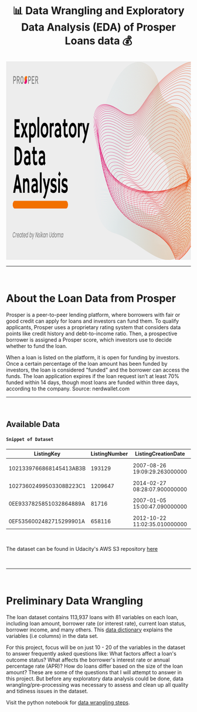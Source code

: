 # <p align="center" style="margin-top 0px;"> 📊 Data Wrangling and Exploratory Data Analysis (EDA) of Prosper Loans data 💰  

<p align="center" style="margin-bottom: 0px !important;">
<img src="https://github.com/nsikan-udoma/prosper_loan_eda/blob/bee04481147088ae0291684941e37f6680cd689a/icons%20and%20images/Prosper%20EDA%20cover%20image.svg" width="960" height="540">

<br>

---

<br>

# About the Loan Data from Prosper
Prosper is a peer-to-peer lending platform, where borrowers with fair or good credit can apply for loans and investors can fund them. To qualify applicants, Prosper uses a proprietary rating system that considers data points like credit history and debt-to-income ratio. Then, a prospective borrower is assigned a Prosper score, which investors use to decide whether to fund the loan.

When a loan is listed on the platform, it is open for funding by investors. Once a certain percentage of the loan amount has been funded by investors, the loan is considered "funded" and the borrower can access the funds. The loan application expires if the loan request isn’t at least 70% funded within 14 days, though most loans are funded within three days, according to the company. Source: nerdwallet.com

---

<br>

## Available Data
  
 #### ``Snippet of Dataset``
ListingKey | ListingNumber | ListingCreationDate | CreditGrade | Term | LoanStatus  | ClosedDate  | BorrowerAPR  | BorrowerRate  | LenderYield  |  ...  | LP_ServiceFees  | PercentFunded  | Investors
-- | -- | -- | -- | -- | --  | --  | --  | --  | --  | --  | --  | --  | --
1021339766868145413AB3B	 | 193129 | 2007-08-26 19:09:29.263000000  |  C  |  36  |  Completed  |  2009-08-14 00:00:00  |  0.16516  |  0.1580  |  0.1380  |  ...  |  -133.18  |  1.0  |  258
10273602499503308B223C1	 | 1209647 | 2014-02-27 08:28:07.900000000	|  NaN  |  36  |  Current  |  NaN  |  0.12016  |  0.0920  |  0.0820  |  ...  |  0.00  |  1.0  |  1
0EE9337825851032864889A	 | 81716 | 2007-01-05 15:00:47.090000000  |  HR  |  36  |  Completed  |  2009-12-17 00:00:00  |  0.28269  |  0.2750  |  0.2400  |  ...  |  -24.20  |  1.0  |  41
0EF5356002482715299901A	 | 658116 | 2012-10-22 11:02:35.010000000	|  NaN  |  36  |  Current  |  NaN  |  0.12528  |  0.0974  |  0.0874  |  ...  |  -108.01  |  1.0  |  158

<br>

The dataset can be found in Udacity's AWS S3 repository [here](https://s3.amazonaws.com/udacity-hosted-downloads/ud651/prosperLoanData.csv)

<br>

---

<br>

# Preliminary Data Wrangling
The loan dataset contains 113,937 loans with 81 variables on each loan, including loan amount, borrower rate (or interest rate), current loan status, borrower income, and many others. This [data dictionary](https://docs.google.com/spreadsheets/d/1djKkeentYxKqgNFO2ZHF-KFwVunoZ83VbyLyWYz82M8/edit?usp=sharing) explains the variables (i.e columns) in the data set.

For this project, focus will be on just 10 - 20 of the variables in the dataset to answer frequently asked questions like: What factors affect a loan's outcome status? What affects the borrower's interest rate or annual percentage rate (APR)? How do loans differ based on the size of the loan amount? These are some of the questions that I will attempt to answer in this project. But before any exploratory data analysis could be done, data wrangling/pre-processing was necessary to assess and clean up all quality and tidiness issues in the dataset.

Visit the python notebook for [data wrangling steps](https://nbviewer.org/github/nsikan-udoma/prosper_loan_eda/blob/data_wrangling/notebook.ipynb).
